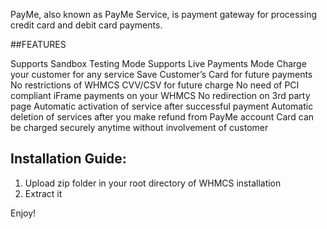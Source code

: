 PayMe, also known as PayMe Service, is payment gateway for processing credit card and debit card payments.

##FEATURES

Supports Sandbox Testing Mode
Supports Live Payments Mode
Charge your customer for any service
Save Customer’s Card for future payments
No restrictions of WHMCS CVV/CSV for future charge
No need of PCI compliant
iFrame payments on your WHMCS
No redirection on 3rd party page
Automatic activation of service after successful payment
Automatic deletion of services after you make refund from PayMe account
Card can be charged securely anytime without involvement of customer

## Installation Guide:



1. Upload zip folder in your root directory of WHMCS installation
2. Extract it


Enjoy!
